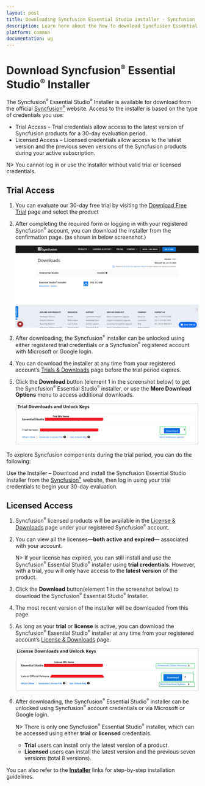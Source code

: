 ```yaml
---
layout: post
title: Downloading Syncfusion Essential Studio installer - Syncfusion
description: Learn here about the how to download Syncfusion Essential Studio installer from our syncfusion website with license.
platform: common
documentation: ug
--- 
```


# Download Syncfusion<sup style="font-size:70%">®</sup> Essential Studio<sup style="font-size:70%">®</sup> Installer

The Syncfusion<sup style="font-size:70%">®</sup> Essential Studio<sup style="font-size:70%">®</sup> Installer is available for download from the official [Syncfusion<sup style="font-size:70%">&reg;</sup>](https://www.syncfusion.com/) website. Access to the installer is based on the type of credentials you use:

   -	Trial Access – Trial credentials allow access to the latest version of Syncfusion products for a 30-day evaluation period.
   -	Licensed Access – Licensed credentials allow access to the latest version and the previous seven versions of the Syncfusion products during your active subscription.

   N> You cannot log in or use the installer without valid trial or licensed credentials.


## Trial Access

1. You can evaluate our 30-day free trial by visiting the [Download Free Trial](https://www.syncfusion.com/downloads) page and select the product
2. After completing the required form or logging in with your registered Syncfusion<sup style="font-size:70%">&reg;</sup> account, you can download the installer from the confirmation page. (as shown in below screenshot.)

   ![Trial and downloads of Syncfusion<sup style="font-size:70%">®</sup> Essential Studio<sup style="font-size:70%">®</sup>](images/trial-confirmation.png)
   
3. After downloading, the Syncfusion<sup style="font-size:70%">&reg;</sup> installer can be unlocked using either registered trial credentials or a Syncfusion<sup style="font-size:70%">&reg;</sup> registered account with Microsoft or Google login.
4. You can download the installer at any time from your registered account’s [Trials & Downloads](https://www.syncfusion.com/account/manage-trials/downloads) page before the trial period expires.
5. Click the **Download** button (element 1 in the screenshot below) to get the Syncfusion<sup style="font-size:70%">&reg;</sup> Essential Studio<sup style="font-size:70%">&reg;</sup> installer, or use the **More Download Options** menu to access additional downloads.
 
   ![Trial and downloads of Syncfusion<sup style="font-size:70%">®</sup> Essential Studio<sup style="font-size:70%">®</sup>](images/trial-download.png)

To explore Syncfusion components during the trial period, you can do the following:

Use the Installer – Download and install the Syncfusion Essential Studio Installer from the [Syncfusion<sup style="font-size:70%">&reg;</sup>](https://www.syncfusion.com/) website, then log in using your trial credentials to begin your 30-day evaluation.


## Licensed Access

1. Syncfusion<sup style="font-size:70%">&reg;</sup> licensed products will be available in the [License & Downloads](https://www.syncfusion.com/account/downloads) page under your registered Syncfusion<sup style="font-size:70%">&reg;</sup> account.
2. You can view all the licenses—**both active and expired**— associated with your account.

   N> If your license has expired, you can still install and use the Syncfusion<sup style="font-size:70%">&reg;</sup> Essential Studio<sup style="font-size:70%">&reg;</sup> installer using **trial credentials**. However, with a trial, you will only have access to the **latest version** of the product.

3. Click the **Download** button(element 1 in the screenshot below) to download the Syncfusion<sup style="font-size:70%">&reg;</sup> Essential Studio<sup style="font-size:70%">&reg;</sup> Installer.
4. The most recent version of the installer will be downloaded from this page.
5. As long as your **trial** or **license** is active, you can download the Syncfusion<sup style="font-size:70%">&reg;</sup> Essential Studio<sup style="font-size:70%">&reg;</sup> installer at any time from your registered account’s [License & Downloads](https://www.syncfusion.com/account/downloads) page.
   
    ![License and downloads of Syncfusion<sup style="font-size:70%">®</sup> Essential Studio<sup style="font-size:70%">®</sup>](images/license-download.png)
   
6. After downloading, the Syncfusion<sup style="font-size:70%">&reg;</sup> Essential Studio<sup style="font-size:70%">&reg;</sup> installer can be unlocked using Syncfusion<sup style="font-size:70%">&reg;</sup> account credentials or via Microsoft or Google login.

   N> There is only one Syncfusion<sup style="font-size:70%">&reg;</sup> Essential Studio<sup style="font-size:70%">&reg;</sup> installer, which can be accessed using either **trial** or **licensed** credentials. 
      * **Trial** users can install only the latest version of a product.
      * **Licensed** users can install the latest version and the previous seven versions (total 8 versions).
	

You can also refer to the [**Installer**](https://help.syncfusion.com/common/essential-studio/installation/Essential-Studio-Installer/how-to-install) links for step-by-step installation guidelines.	
